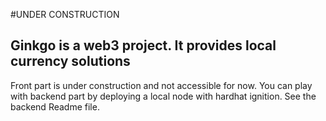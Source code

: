 #UNDER CONSTRUCTION
## Ginkgo is a web3 project. It provides local currency solutions

Front part is under construction and not accessible for now.
You can play with backend part by deploying a local node with hardhat ignition. See the backend Readme file.
